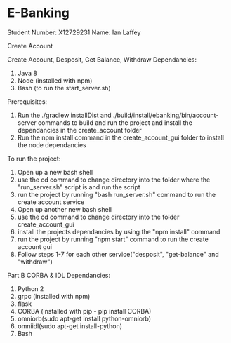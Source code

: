 # E-Banking

Student Number: X12729231
Name: Ian Laffey

Create Account

Create Account, Desposit, Get Balance, Withdraw Dependancies:
1. Java 8
2. Node (installed with npm)
3. Bash (to run the start_server.sh)

Prerequisites:
1. Run the ./gradlew installDist and ./build/install/ebanking/bin/account-server commands to build and run the project and install the dependancies in the create_account folder
2. Run the npm install command in the create_account_gui folder to install the node dependancies

To run the project:
1. Open up a new bash shell
2. use the cd command to change directory into the folder where the "run_server.sh" script is and run the script
3. run the project by running "bash run_server.sh" command to run the create account service
4. Open up another new bash shell
5. use the cd command to change directory into the folder create_account_gui
6. install the projects dependancies by using the "npm install" command
7. run the project by running "npm start" command to run the create account gui
8. Follow steps 1-7 for each other service("desposit", "get-balance" and "withdraw")

Part B
CORBA & IDL Dependancies:
1. Python 2
2. grpc (installed with npm)
3. flask
4. CORBA (installed with pip - pip install CORBA)
5. omniorb(sudo apt-get install python-omniorb)
6. omniidl(sudo apt-get install-python)
7. Bash


